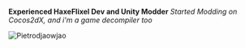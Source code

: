 **Experienced HaxeFlixel Dev and Unity Modder**
*Started Modding on Cocos2dX, and i'm a game decompiler too*

![Pietrodjaowjao](https://github-readme-stats.vercel.app/api?username=Pietrodjaowjao&show_icons=true&theme=dark)
